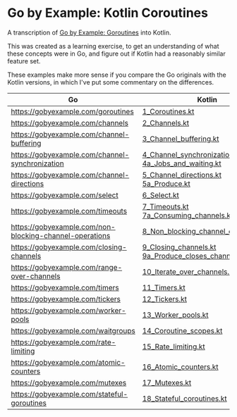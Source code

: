 # Go by Example: Kotlin Coroutines

A transcription of [Go by Example: Goroutines](https://gobyexample.com/goroutines) into Kotlin.

This was created as a learning exercise, to get an understanding of what these concepts were in Go,
and figure out if Kotlin had a reasonably similar feature set.

These examples make more sense if you compare the Go originals with the Kotlin versions, in which
I've put some commentary on the differences.

| Go                                                      | Kotlin                                                                                                                                            |
|---------------------------------------------------------|---------------------------------------------------------------------------------------------------------------------------------------------------|
| https://gobyexample.com/goroutines                      | [1_Coroutines.kt](src/main/kotlin/1_Coroutines.kt)                                                                                                |
| https://gobyexample.com/channels                        | [2_Channels.kt](src/main/kotlin/2_Channels.kt)                                                                                                    |
| https://gobyexample.com/channel-buffering               | [3_Channel_buffering.kt](src/main/kotlin/3_Channel_buffering.kt)                                                                                  |
| https://gobyexample.com/channel-synchronization         | [4_Channel_synchronization.kt](src/main/kotlin/4_Channel_synchronization.kt)<br/>[4a_Jobs_and_waiting.kt](src/main/kotlin/4a_Jobs_and_waiting.kt) |
| https://gobyexample.com/channel-directions              | [5_Channel_directions.kt](src/main/kotlin/5_Channel_directions.kt)<br/>[5a_Produce.kt](src/main/kotlin/5a_Produce.kt)                             |
| https://gobyexample.com/select                          | [6_Select.kt](src/main/kotlin/6_Select.kt)                                                                                                        |
| https://gobyexample.com/timeouts                        | [7_Timeouts.kt](src/main/kotlin/7_Timeouts.kt)<br/>[7a_Consuming_channels.kt](src/main/kotlin/7a_Consuming_channels.kt)                           |
| https://gobyexample.com/non-blocking-channel-operations | [8_Non_blocking_channel_operations.kt](src/main/kotlin/8_Non_blocking_channel_operations.kt)                                                      |
| https://gobyexample.com/closing-channels                | [9_Closing_channels.kt](src/main/kotlin/9_Closing_channels.kt)<br/>[9a_Produce_closes_channel.kt](src/main/kotlin/9a_Produce_closes_channel.kt)   |
| https://gobyexample.com/range-over-channels             | [10_Iterate_over_channels.kt](src/main/kotlin/10_Iterate_over_channels.kt)                                                                        |
| https://gobyexample.com/timers                          | [11_Timers.kt](src/main/kotlin/11_Timers.kt)                                                                                                      |
| https://gobyexample.com/tickers                         | [12_Tickers.kt](src/main/kotlin/12_Tickers.kt)                                                                                                    |
| https://gobyexample.com/worker-pools                    | [13_Worker_pools.kt](src/main/kotlin/13_Worker_pools.kt)                                                                                          |
| https://gobyexample.com/waitgroups                      | [14_Coroutine_scopes.kt](src/main/kotlin/14_Coroutine_scopes.kt)                                                                                  |
| https://gobyexample.com/rate-limiting                   | [15_Rate_limiting.kt](src/main/kotlin/15_Rate_limiting.kt)                                                                                        |
| https://gobyexample.com/atomic-counters                 | [16_Atomic_counters.kt](src/main/kotlin/16_Atomic_counters.kt)                                                                                    |
| https://gobyexample.com/mutexes                         | [17_Mutexes.kt](src/main/kotlin/17_Mutexes.kt)                                                                                                    |
| https://gobyexample.com/stateful-goroutines             | [18_Stateful_coroutines.kt](src/main/kotlin/18_Stateful_coroutines.kt)                                                                            |
